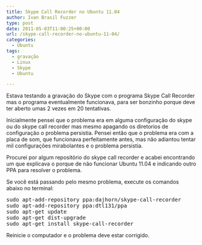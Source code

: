 ```yaml
---
title: Skype Call Recorder no Ubuntu 11.04
author: Ivan Brasil Fuzzer
type: post
date: 2011-05-03T11:00:25+00:00
url: /skype-call-recorder-no-ubuntu-11-04/
categories:
  - Ubuntu
tags:
  - gravação
  - Linux
  - Skype
  - Ubuntu

---
```

Estava testando a gravação do Skype com o programa Skype Call Recorder mas o programa eventualmente funcionava, para ser bonzinho porque deve ter aberto umas 2 vezes em 20 tentativas.

Inicialmente pensei que o problema era em alguma configuração do skype ou do skype call recorder mas mesmo apagando os diretorios de configuração o problema persistia. Pensei então que o problema era com a placa de som, que funcionava perfeitamente antes, mas não adiantou tentar mil configurações mirabolantes e o problema persistia.

Procurei por algum repositório do skype call recorder e acabei encontrando um que explicava o porque de não funcionar Ubuntu 11.04 e indicando outro PPA para resolver o problema.

Se você está passando pelo mesmo problema, execute os comandos abaixo no terminal:

<pre class="brush:shell">sudo apt-add-repository ppa:dajhorn/skype-call-recorder
sudo apt-add-repository ppa:dtl131/ppa
sudo apt-get update
sudo apt-get dist-upgrade
sudo apt-get install skype-call-recorder</pre>

Reinicie o computador e o problema deve estar corrigido.